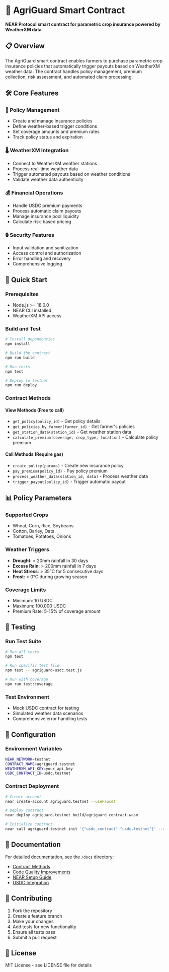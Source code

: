 # 🌾 AgriGuard Smart Contract

**NEAR Protocol smart contract for parametric crop insurance powered by WeatherXM data**

## 📋 Overview

The AgriGuard smart contract enables farmers to purchase parametric crop insurance policies that automatically trigger payouts based on WeatherXM weather data. The contract handles policy management, premium collection, risk assessment, and automated claim processing.

## 🛠️ Core Features

### 📝 Policy Management
- Create and manage insurance policies
- Define weather-based trigger conditions  
- Set coverage amounts and premium rates
- Track policy status and expiration

### 🌡️ WeatherXM Integration
- Connect to WeatherXM weather stations
- Process real-time weather data
- Trigger automated payouts based on weather conditions
- Validate weather data authenticity

### 💰 Financial Operations
- Handle USDC premium payments
- Process automatic claim payouts
- Manage insurance pool liquidity
- Calculate risk-based pricing

### 🔒 Security Features
- Input validation and sanitization
- Access control and authorization
- Error handling and recovery
- Comprehensive logging

## 🚀 Quick Start

### Prerequisites
- Node.js >= 18.0.0
- NEAR CLI installed
- WeatherXM API access

### Build and Test
```bash
# Install dependencies
npm install

# Build the contract
npm run build

# Run tests
npm test

# Deploy to testnet
npm run deploy
```

### Contract Methods

#### View Methods (Free to call)
- `get_policy(policy_id)` - Get policy details
- `get_policies_by_farmer(farmer_id)` - Get farmer's policies
- `get_station_data(station_id)` - Get weather station data
- `calculate_premium(coverage, crop_type, location)` - Calculate policy premium

#### Call Methods (Require gas)
- `create_policy(params)` - Create new insurance policy
- `pay_premium(policy_id)` - Pay policy premium
- `process_weather_data(station_id, data)` - Process weather data
- `trigger_payout(policy_id)` - Trigger automatic payout

## 📊 Policy Parameters

### Supported Crops
- Wheat, Corn, Rice, Soybeans
- Cotton, Barley, Oats
- Tomatoes, Potatoes, Onions

### Weather Triggers
- **Drought**: < 20mm rainfall in 30 days
- **Excess Rain**: > 200mm rainfall in 7 days  
- **Heat Stress**: > 35°C for 5 consecutive days
- **Frost**: < 0°C during growing season

### Coverage Limits
- Minimum: 10 USDC
- Maximum: 100,000 USDC
- Premium Rate: 5-15% of coverage amount

## 🧪 Testing

### Run Test Suite
```bash
# Run all tests
npm test

# Run specific test file
npm test -- agriguard-usdc.test.js

# Run with coverage
npm run test:coverage
```

### Test Environment
- Mock USDC contract for testing
- Simulated weather data scenarios
- Comprehensive error handling tests

## 🔧 Configuration

### Environment Variables
```bash
NEAR_NETWORK=testnet
CONTRACT_NAME=agriguard.testnet
WEATHERXM_API_KEY=your_api_key
USDC_CONTRACT_ID=usdc.testnet
```

### Contract Deployment
```bash
# Create account
near create-account agriguard.testnet --useFaucet

# Deploy contract
near deploy agriguard.testnet build/agriguard_contract.wasm

# Initialize contract
near call agriguard.testnet init '{"usdc_contract":"usdc.testnet"}' --accountId agriguard.testnet
```

## 📖 Documentation

For detailed documentation, see the `/docs` directory:
- [Contract Methods](../docs/CONTRACT_METHODS.md)
- [Code Quality Improvements](../docs/CODE_QUALITY_IMPROVEMENTS.md)
- [NEAR Setup Guide](../docs/NEAR_SETUP_GUIDE.md)
- [USDC Integration](../docs/USDC_INTEGRATION_GUIDE.md)

## 🤝 Contributing

1. Fork the repository
2. Create a feature branch
3. Make your changes
4. Add tests for new functionality  
5. Ensure all tests pass
6. Submit a pull request

## 📄 License

MIT License - see LICENSE file for details